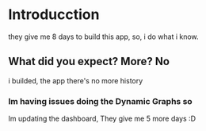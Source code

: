 # Introducction
they give me 8 days to build this app, so, i do what i know.

## What did you expect? More? No
i builded, the app there's no more history

### Im having issues doing the Dynamic Graphs so
Im updating the dashboard, They give me 5 more days :D